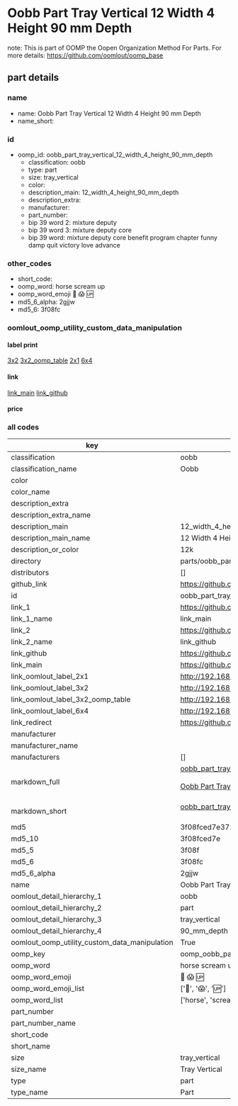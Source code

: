 # Oobb Part Tray Vertical 12 Width 4 Height 90 mm Depth  

note: This is part of OOMP the Oopen Organization Method For Parts. For more details: https://github.com/oomlout/oomp_base

##  part details
  







### name
* name: Oobb Part Tray Vertical 12 Width 4 Height 90 mm Depth
* name_short: 
### id
* oomp_id: oobb_part_tray_vertical_12_width_4_height_90_mm_depth
  * classification: oobb
  * type: part
  * size: tray_vertical
  * color: 
  * description_main: 12_width_4_height_90_mm_depth
  * description_extra: 
  * manufacturer: 
  * part_number: 
  * bip 39 word 2: mixture deputy
  * bip 39 word 3: mixture deputy core
  * bip 39 word: mixture deputy core benefit program chapter funny damp quit victory love advance

### other_codes
* short_code: 
* oomp_word: horse scream up
* oomp_word_emoji :horse: :scream: :up:
* md5_6_alpha: 2gjjw
* md5_6: 3f08fc






### oomlout_oomp_utility_custom_data_manipulation
#### label print
[3x2](http://192.168.1.245:1112/?label=oomp%202gjjw)
[3x2_oomp_table](http://192.168.1.108:1112/?label=oomp%202gjjw)
[2x1](http://192.168.1.242:1112/?label=oomp%202gjjw)
[6x4](http://192.168.1.55:1112/?label=oomp%202gjjw)    

#### link

[link_main](https://github.com/oomlout/oomlout_oomp_version_1_messy/tree/main/parts/oobb_part_tray_vertical_12_width_4_height_90_mm_depth) [link_github](https://github.com/oomlout/oomlout_oomp_version_1_messy/tree/main/parts/oobb_part_tray_vertical_12_width_4_height_90_mm_depth)                             

#### price







### all codes 
| key | value |  
| --- | --- |  
| classification | oobb |  
| classification_name | Oobb |  
| color |  |  
| color_name |  |  
| description_extra |  |  
| description_extra_name |  |  
| description_main | 12_width_4_height_90_mm_depth |  
| description_main_name | 12 Width 4 Height 90 mm Depth |  
| description_or_color | 12k |  
| directory | parts/oobb_part_tray_vertical_12_width_4_height_90_mm_depth |  
| distributors | [] |  
| github_link | https://github.com/oomlout/oomlout_oomp_part_src/tree/main/parts/oobb_part_tray_vertical_12_width_4_height_90_mm_depth |  
| id | oobb_part_tray_vertical_12_width_4_height_90_mm_depth |  
| link_1 | https://github.com/oomlout/oomlout_oomp_version_1_messy/tree/main/parts/oobb_part_tray_vertical_12_width_4_height_90_mm_depth |  
| link_1_name | link_main |  
| link_2 | https://github.com/oomlout/oomlout_oomp_version_1_messy/tree/main/parts/oobb_part_tray_vertical_12_width_4_height_90_mm_depth |  
| link_2_name | link_github |  
| link_github | https://github.com/oomlout/oomlout_oomp_version_1_messy/tree/main/parts/oobb_part_tray_vertical_12_width_4_height_90_mm_depth |  
| link_main | https://github.com/oomlout/oomlout_oomp_version_1_messy/tree/main/parts/oobb_part_tray_vertical_12_width_4_height_90_mm_depth |  
| link_oomlout_label_2x1 | http://192.168.1.242:1112/?label=oomp%202gjjw |  
| link_oomlout_label_3x2 | http://192.168.1.245:1112/?label=oomp%202gjjw |  
| link_oomlout_label_3x2_oomp_table | http://192.168.1.108:1112/?label=oomp%202gjjw |  
| link_oomlout_label_6x4 | http://192.168.1.55:1112/?label=oomp%202gjjw |  
| link_redirect | https://github.com/oomlout/oomlout_oomp_version_1_messy/tree/main/parts/oobb_part_tray_vertical_12_width_4_height_90_mm_depth |  
| manufacturer |  |  
| manufacturer_name |  |  
| manufacturers | [] |  
| markdown_full | [oobb_part_tray_vertical_12_width_4_height_90_mm_depth](none)<br>[](none)<br>[Oobb Part Tray Vertical 12 Width 4 Height 90 Mm Depth](none)<br><br> |  
| markdown_short | [oobb_part_tray_vertical_12_width_4_height_90_mm_depth](none)<br><br> |  
| md5 | 3f08fced7e372bc499d5f152608ed472 |  
| md5_10 | 3f08fced7e |  
| md5_5 | 3f08f |  
| md5_6 | 3f08fc |  
| md5_6_alpha | 2gjjw |  
| name | Oobb Part Tray Vertical 12 Width 4 Height 90 mm Depth |  
| oomlout_detail_hierarchy_1 | oobb |  
| oomlout_detail_hierarchy_2 | part |  
| oomlout_detail_hierarchy_3 | tray_vertical |  
| oomlout_detail_hierarchy_4 | 90_mm_depth |  
| oomlout_oomp_utility_custom_data_manipulation | True |  
| oomp_key | oomp_oobb_part_tray_vertical_12_width_4_height_90_mm_depth |  
| oomp_word | horse scream up |  
| oomp_word_emoji | :horse: :scream: :up: |  
| oomp_word_emoji_list | [':horse:', ':scream:', ':up:'] |  
| oomp_word_list | ['horse', 'scream', 'up'] |  
| part_number |  |  
| part_number_name |  |  
| short_code |  |  
| short_name |  |  
| size | tray_vertical |  
| size_name | Tray Vertical |  
| type | part |  
| type_name | Part |  

